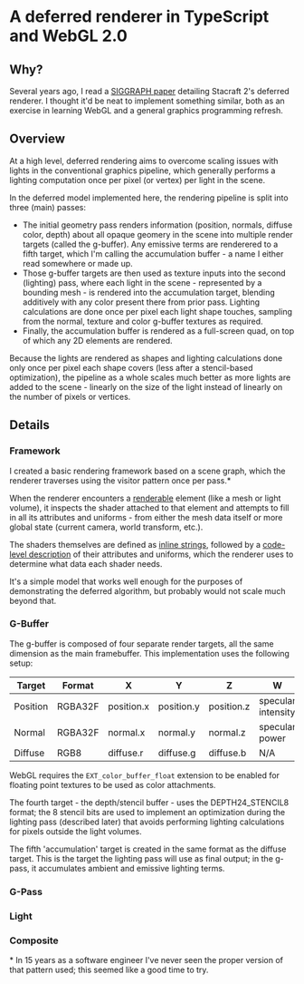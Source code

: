 # A deferred renderer in TypeScript and WebGL 2.0

## Why?
Several years ago, I read a [SIGGRAPH paper](https://developer.amd.com/wordpress/media/2013/01/Chapter05-Filion-StarCraftII.pdf) detailing Stacraft 2's deferred renderer. I thought it'd be neat to implement something similar, both as an exercise in learning WebGL and a general graphics programming refresh.

## Overview
At a high level, deferred rendering aims to overcome scaling issues with lights in the conventional graphics pipeline, which generally performs a lighting computation once per pixel (or vertex) per light in the scene.

In the deferred model implemented here, the rendering pipeline is split into three (main) passes:
* The initial geometry pass renders information (position, normals, diffuse color, depth) about all opaque geomery in the scene into multiple render targets (called the g-buffer). Any emissive terms are renderered to a fifth target, which I'm calling the accumulation buffer - a name I either read somewhere or made up.
* Those g-buffer targets are then used as texture inputs into the second (lighting) pass, where each light in the scene - represented by a bounding mesh - is rendered into the accumulation target, blending additively with any color present there from prior pass. Lighting calculations are done once per pixel each light shape touches, sampling from the normal, texture and color g-buffer textures as required.
* Finally, the accumulation buffer is rendered as a full-screen quad, on top of which any 2D elements are rendered.

Because the lights are rendered as shapes and lighting calculations done only once per pixel each shape covers (less after a stencil-based optimization), the pipeline as a whole scales much better as more lights are added to the scene - linearly on the size of the light instead of linearly on the number of pixels or vertices.

## Details

### Framework
I created a basic rendering framework based on a scene graph, which the renderer traverses using the visitor pattern once per pass.*

When the renderer encounters a [renderable](src/renderer/Renderable.ts) element (like a mesh or light volume), it inspects the shader attached to that element and attempts to fill in all its attributes and uniforms - from either the mesh data itself or more global state (current camera, world transform, etc.).

The shaders themselves are defined as [inline strings](src/shaders/Shaders.ts), followed by a [code-level description](src/shaders/ShaderDescription.ts) of their attributes and uniforms, which the renderer uses to determine what data each shader needs.

It's a simple model that works well enough for the purposes of demonstrating the deferred algorithm, but probably would not scale much beyond that.

### G-Buffer

The g-buffer is composed of four separate render targets, all the same dimension as the main framebuffer. This implementation uses the following setup:

Target | Format | X        | Y           | Z  | W |
| - | - | - |-------------| -----| --- |
Position | RGBA32F| position.x | position.y | position.z | specular intensity |
Normal | RGBA32F| normal.x | normal.y | normal.z | specular power |
Diffuse | RGB8| diffuse.r | diffuse.g | diffuse.b | N/A |

WebGL requires the `EXT_color_buffer_float` extension to be enabled for floating point textures to be used as color attachments.

The fourth target - the depth/stencil buffer - uses the DEPTH24_STENCIL8 format; the 8 stencil bits are used to implement an optimization during the lighting pass (described later) that avoids performing lighting calculations for pixels outside the light volumes.

The fifth 'accumulation' target is created in the same format as the diffuse target. This is the target the lighting pass will use as final output; in the g-pass, it accumulates ambient and emissive lighting terms.

### G-Pass

### Light


### Composite


\* In 15 years as a software engineer I've never seen the proper version of that pattern used; this seemed like a good time to try.